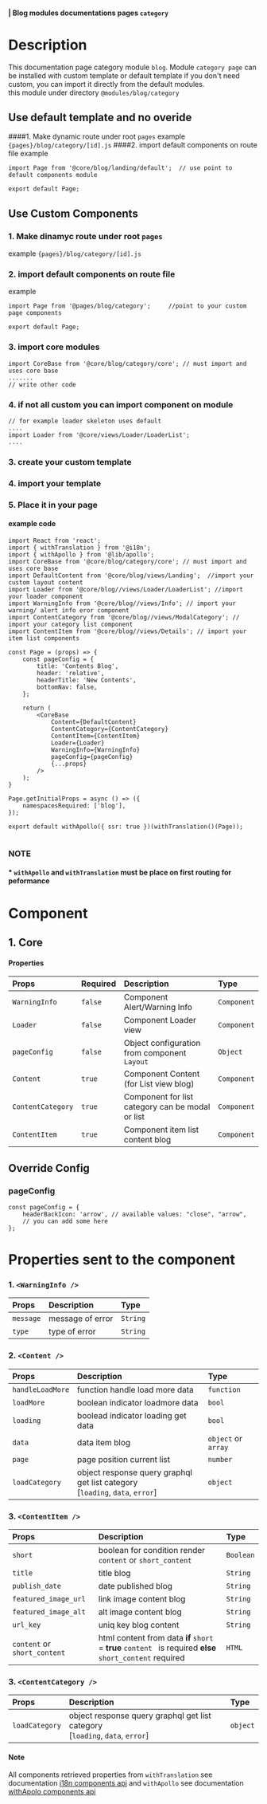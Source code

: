 #### | Blog modules documentations pages `category`
# Description
This documentation page category module `blog`.
Module `category page` can be installed with custom template or default template
if you don't need custom, you can import it directly from the default modules. <br>
this module under directory `@modules/blog/category`


## Use default template and no overide
####1. Make dynamic route under root `pages` 
example `{pages}/blog/category/[id].js`
####2. import default components on route file 
example

```node
import Page from '@core/blog/landing/default';  // use point to default components module

export default Page;

```


## Use Custom Components

### 1. Make dinamyc route under root `pages` 
example `{pages}/blog/category/[id].js`
### 2. import default components on route file 
example

```node
import Page from '@pages/blog/category';     //point to your custom page components

export default Page;

```

### 3. import core modules
```node
import CoreBase from '@core/blog/category/core'; // must import and uses core base
....... 
// write other code
```

### 4. if not all custom you can import component on module

```node
// for example loader skeleton uses default
....
import Loader from '@core/views/Loader/LoaderList';
....

```

### 3. create your custom template
### 4. import your template
### 5. Place it in your page
#### example code


```node
import React from 'react';
import { withTranslation } from '@i18n';
import { withApollo } from '@lib/apollo';
import CoreBase from '@core/blog/category/core'; // must import and uses core base
import DefaultContent from '@core/blog/views/Landing';  //import your custom layout content
import Loader from '@core/blog//views/Loader/LoaderList'; //import your loader component
import WarningInfo from '@core/blog//views/Info'; // import your warning/ alert info eror component
import ContentCategory from '@core/blog//views/ModalCategory'; // import your category list component
import ContentItem from '@core/blog//views/Details'; // import your item list components

const Page = (props) => {
    const pageConfig = {
        title: 'Contents Blog',
        header: 'relative', 
        headerTitle: 'New Contents',
        bottomNav: false,
    };

    return (
        <CoreBase
            Content={DefaultContent}
            ContentCategory={ContentCategory}
            ContentItem={ContentItem}
            Loader={Loader}
            WarningInfo={WarningInfo}
            pageConfig={pageConfig}
            {...props}
        />
    );
}

Page.getInitialProps = async () => ({
    namespacesRequired: ['blog'],
});

export default withApollo({ ssr: true })(withTranslation()(Page));


```

### NOTE
#### * `withApollo` and `withTranslation` must be place on first routing for peformance


# Component

## 1. Core
#### Properties
| Props       | Required | Description | Type |
| :---        | :---     | :---        |:---  |
| `WarningInfo`  |  `false`   | Component Alert/Warning Info     | `Component`|
| `Loader`  |  `false`   | Component Loader view     | `Component`|
| `pageConfig`  |  `false`   | Object configuration from component `Layout`    | `Object`|
| `Content`  |  `true`   | Component Content (for List view blog)     | `Component`|
| `ContentCategory`  |  `true`   | Component for list category can be modal or list     | `Component`|
| `ContentItem`  |  `true`   | Component item list content blog     | `Component`|


## Override Config
### pageConfig

````
const pageConfig = {
    headerBackIcon: 'arrow', // available values: "close", "arrow",
    // you can add some here
};
````

# Properties sent to the component

### 1. `<WarningInfo />`
| Props       | Description | Type |
| :---        | :---        |:---  |
| `message`     |  message of error      | `String`|
| `type`        |  type of error      | `String`|

### 2. `<Content />`
| Props       | Description | Type |
| :---        | :---        |:---  |
| `handleLoadMore`     |  function handle load more data      | `function`|
| `loadMore`     |  boolean indicator loadmore data      | `bool`|
| `loading`     |  boolead indicator loading get data     | `bool`|
| `data`     |  data item blog      | `object` or `array`|
| `page`     |  page position current list     | `number`|
| `loadCategory`     |    object response query graphql get list category  <br> [`loading`, `data`, `error`]  | `object`|


### 3. `<ContentItem />`
| Props       |  Description | Type |
| :---         |:---        |:---  |
| `short`  | boolean for condition render `content` or `short_content`    | `Boolean`|
| `title` | title blog    | `String`|
| `publish_date`  | date published blog    | `String`|
| `featured_image_url`  | link image content blog    | `String`|
| `featured_image_alt`  |  alt image content blog   | `String`|
| `url_key`  | uniq key blog content   | `String`|
| `content` or `short_content`  | html content from data **if** `short` = **true** `content ` is required  **else** `short_content` required  | `HTML`|


### 3. `<ContentCategory />`
| Props       |  Description | Type |
| :---         |:---        |:---  |
| `loadCategory`     |    object response query graphql get list category   <br> [`loading`, `data`, `error`] | `object`|

#### Note
All components retrieved properties from `withTranslation` see documentation [i18n components api](https://react.i18next.com/latest/translation-render-prop) and `withApollo` see documentation [withApolo components api](https://www.apollographql.com/docs/react/api/react/hoc/#withapollocomponent) 